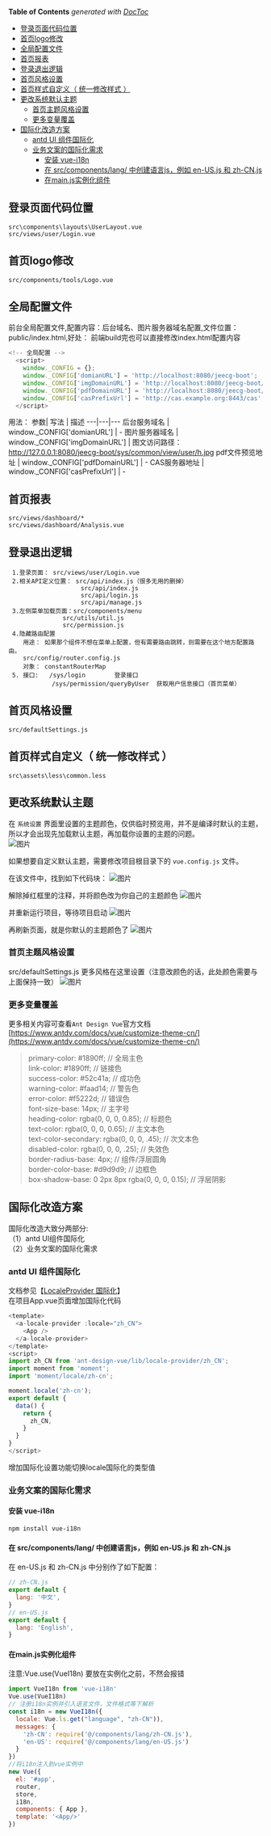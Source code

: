<!-- START doctoc generated TOC please keep comment here to allow auto update -->
<!-- DON'T EDIT THIS SECTION, INSTEAD RE-RUN doctoc TO UPDATE -->
**Table of Contents**  *generated with [DocToc](https://github.com/thlorenz/doctoc)*

- [登录页面代码位置](#%E7%99%BB%E5%BD%95%E9%A1%B5%E9%9D%A2%E4%BB%A3%E7%A0%81%E4%BD%8D%E7%BD%AE)
- [首页logo修改](#%E9%A6%96%E9%A1%B5logo%E4%BF%AE%E6%94%B9)
- [全局配置文件](#%E5%85%A8%E5%B1%80%E9%85%8D%E7%BD%AE%E6%96%87%E4%BB%B6)
- [首页报表](#%E9%A6%96%E9%A1%B5%E6%8A%A5%E8%A1%A8)
- [登录退出逻辑](#%E7%99%BB%E5%BD%95%E9%80%80%E5%87%BA%E9%80%BB%E8%BE%91)
- [首页风格设置](#%E9%A6%96%E9%A1%B5%E9%A3%8E%E6%A0%BC%E8%AE%BE%E7%BD%AE)
- [首页样式自定义（ 统一修改样式 ）](#%E9%A6%96%E9%A1%B5%E6%A0%B7%E5%BC%8F%E8%87%AA%E5%AE%9A%E4%B9%89-%E7%BB%9F%E4%B8%80%E4%BF%AE%E6%94%B9%E6%A0%B7%E5%BC%8F-)
- [更改系统默认主题](#%E6%9B%B4%E6%94%B9%E7%B3%BB%E7%BB%9F%E9%BB%98%E8%AE%A4%E4%B8%BB%E9%A2%98)
  - [首页主题风格设置](#%E9%A6%96%E9%A1%B5%E4%B8%BB%E9%A2%98%E9%A3%8E%E6%A0%BC%E8%AE%BE%E7%BD%AE)
  - [更多变量覆盖](#%E6%9B%B4%E5%A4%9A%E5%8F%98%E9%87%8F%E8%A6%86%E7%9B%96)
- [国际化改造方案](#%E5%9B%BD%E9%99%85%E5%8C%96%E6%94%B9%E9%80%A0%E6%96%B9%E6%A1%88)
  - [antd UI 组件国际化](#antd-ui-%E7%BB%84%E4%BB%B6%E5%9B%BD%E9%99%85%E5%8C%96)
  - [业务文案的国际化需求](#%E4%B8%9A%E5%8A%A1%E6%96%87%E6%A1%88%E7%9A%84%E5%9B%BD%E9%99%85%E5%8C%96%E9%9C%80%E6%B1%82)
    - [安装 vue-i18n](#%E5%AE%89%E8%A3%85-vue-i18n)
    - [在 src/components/lang/ 中创建语言js，例如 en-US.js 和 zh-CN.js](#%E5%9C%A8-srccomponentslang-%E4%B8%AD%E5%88%9B%E5%BB%BA%E8%AF%AD%E8%A8%80js%E4%BE%8B%E5%A6%82-en-usjs-%E5%92%8C-zh-cnjs)
    - [在main.js实例化组件](#%E5%9C%A8mainjs%E5%AE%9E%E4%BE%8B%E5%8C%96%E7%BB%84%E4%BB%B6)

<!-- END doctoc generated TOC please keep comment here to allow auto update -->



## 登录页面代码位置

```shell
src\components\layouts\UserLayout.vue
src/views/user/Login.vue
```

## 首页logo修改

```shell
src/components/tools/Logo.vue
```

## 全局配置文件  

前台全局配置文件,配置内容：后台域名、图片服务器域名配置,文件位置：public/index.html,好处： 前端build完也可以直接修改index.html配置内容  

```js
<!-- 全局配置 -->
  <script>
    window._CONFIG = {};
    window._CONFIG['domianURL'] = 'http://localhost:8080/jeecg-boot';
    window._CONFIG['imgDomainURL'] = 'http://localhost:8080/jeecg-boot/sys/common/view';
    window._CONFIG['pdfDomainURL'] = 'http://localhost:8080/jeecg-boot/sys/common/pdf/pdfPreviewIframe';
    window._CONFIG['casPrefixUrl'] = 'http://cas.example.org:8443/cas';
  </script>
```

用法：
参数| 写法 | 描述
---|---|---
后台服务域名 | window._CONFIG['domianURL'] | -
图片服务器域名 | window._CONFIG['imgDomainURL'] | 图文访问路径： <http://127.0.0.1:8080/jeecg-boot/sys/common/view/user/h.jpg>
pdf文件预览地址 | window._CONFIG['pdfDomainURL'] | -
CAS服务器地址 | window._CONFIG['casPrefixUrl'] | -

## 首页报表

```shell
src/views/dashboard/*
src/views/dashboard/Analysis.vue
```

## 登录退出逻辑

```shell
 1.登录页面： src/views/user/Login.vue
 2.相关API定义位置： src/api/index.js（很多无用的删掉）
                    src/api/index.js
                    src/api/login.js
                    src/api/manage.js
 3.左侧菜单加载页面：src/components/menu
               src/utils/util.js
               src/permission.js
 4.隐藏路由配置
    用途： 如果那个组件不想在菜单上配置，但有需要路由跳转，则需要在这个地方配置路由。
    src/config/router.config.js
    对象： constantRouterMap
 5. 接口:   /sys/login        登录接口
            /sys/permission/queryByUser  获取用户信息接口（首页菜单）
```

## 首页风格设置

```shell
src/defaultSettings.js
```

## 首页样式自定义（ 统一修改样式 ）

```shell
src\assets\less\common.less
```

## 更改系统默认主题

在 `系统设置` 界面里设置的主题颜色，仅供临时预览用，并不是编译时默认的主题，所以才会出现先加载默认主题，再加载你设置的主题的问题。  
![图片](https://img.kancloud.cn/81/5c/815c93fac708bfade0ffe57f1cab239f_292x217.png)

如果想要自定义默认主题，需要修改项目根目录下的 `vue.config.js` 文件。

在该文件中，找到如下代码块：
![图片](https://img.kancloud.cn/2e/e2/2ee2dc53a1479b27893fe89395099fa9_720x385.png)

解除掉红框里的注释，并将颜色改为你自己的主题颜色
![图片](https://img.kancloud.cn/c5/99/c599602525aef6293a223d3bbd819c0e_726x113.png)

并重新运行项目，等待项目启动
![图片](https://img.kancloud.cn/fe/1e/fe1edd24689a2447bb48d1183ba2c125_630x295.png)

再刷新页面，就是你默认的主题颜色了
![图片](https://img.kancloud.cn/e5/e5/e5e5bb8e99beab9de6eef2b57a9181e6_1136x491.png)

### 首页主题风格设置

src/defaultSettings.js  更多风格在这里设置（注意改颜色的话，此处颜色需要与上面保持一致）
![图片](https://img.kancloud.cn/68/e4/68e460e6191a1f113692ff5024b5e247_688x650.png)

### 更多变量覆盖

更多相关内容可查看`Ant Design Vue`官方文档
[https://www.antdv.com/docs/vue/customize-theme-cn/](https://www.antdv.com/docs/vue/customize-theme-cn/)

> primary-color: #1890ff; // 全局主色  
> link-color: #1890ff; // 链接色  
> success-color: #52c41a; // 成功色  
> warning-color: #faad14; // 警告色  
> error-color: #f5222d; // 错误色  
> font-size-base: 14px; // 主字号  
> heading-color: rgba(0, 0, 0, 0.85); // 标题色  
> text-color: rgba(0, 0, 0, 0.65); // 主文本色  
> text-color-secondary: rgba(0, 0, 0, .45); // 次文本色  
> disabled-color: rgba(0, 0, 0, .25); // 失效色  
> border-radius-base: 4px; // 组件/浮层圆角  
> border-color-base: #d9d9d9; // 边框色  
> box-shadow-base: 0 2px 8px rgba(0, 0, 0, 0.15); // 浮层阴影  

## 国际化改造方案

国际化改造大致分两部分:  
（1）antd UI组件国际化  
（2）业务文案的国际化需求

### antd UI 组件国际化

文档参见【[LocaleProvider 国际化](https://vue.ant.design/components/locale-provider-cn/)】  
在项目App.vue页面增加国际化代码

```js
<template>
  <a-locale-provider :locale="zh_CN">
    <App />
  </a-locale-provider>
</template>
<script>
import zh_CN from 'ant-design-vue/lib/locale-provider/zh_CN';
import moment from 'moment';
import 'moment/locale/zh-cn';

moment.locale('zh-cn');
export default {
  data() {
    return {
      zh_CN,
    }
  }
}
</script>
```

增加国际化设置功能切换locale国际化的类型值

### 业务文案的国际化需求

#### 安装 vue-i18n

```shell
npm install vue-i18n
```

#### 在 src/components/lang/ 中创建语言js，例如 en-US.js 和 zh-CN.js

在 en-US.js 和 zh-CN.js 中分别作了如下配置：

``` js
// zh-CN.js
export default {
  lang: '中文',
}
// en-US.js
export default {
  lang: 'English',
}
```

#### 在main.js实例化组件  

注意:Vue.use(VueI18n) 要放在实例化之前，不然会报错

```js
import VueI18n from 'vue-i18n'
Vue.use(VueI18n)
// 注册i18n实例并引入语言文件，文件格式等下解析
const i18n = new VueI18n({
  locale: Vue.ls.get("language", "zh-CN")),
  messages: {
    'zh-CN': require('@/components/lang/zh-CN.js'),
    'en-US': require('@/components/lang/en-US.js')
  }
})
//将i18n注入到vue实例中
new Vue({
  el: '#app',
  router,
  store,
  i18n,
  components: { App },
  template: '<App/>'
})
```
